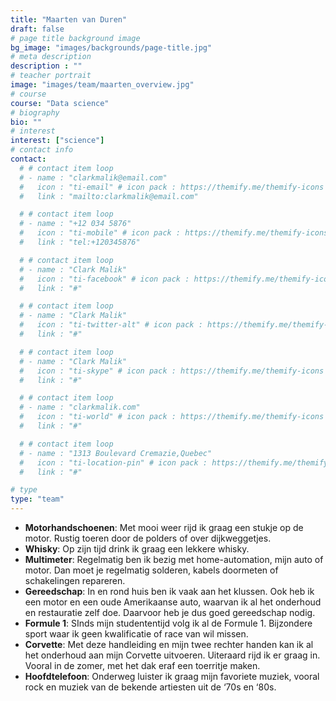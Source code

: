 ```yaml
---
title: "Maarten van Duren"
draft: false
# page title background image
bg_image: "images/backgrounds/page-title.jpg"
# meta description
description : ""
# teacher portrait
image: "images/team/maarten_overview.jpg"
# course
course: "Data science"
# biography
bio: ""
# interest
interest: ["science"]
# contact info
contact:
  # # contact item loop
  # - name : "clarkmalik@email.com"
  #   icon : "ti-email" # icon pack : https://themify.me/themify-icons
  #   link : "mailto:clarkmalik@email.com"

  # # contact item loop
  # - name : "+12 034 5876"
  #   icon : "ti-mobile" # icon pack : https://themify.me/themify-icons
  #   link : "tel:+120345876"

  # # contact item loop
  # - name : "Clark Malik"
  #   icon : "ti-facebook" # icon pack : https://themify.me/themify-icons
  #   link : "#"

  # # contact item loop
  # - name : "Clark Malik"
  #   icon : "ti-twitter-alt" # icon pack : https://themify.me/themify-icons
  #   link : "#"

  # # contact item loop
  # - name : "Clark Malik"
  #   icon : "ti-skype" # icon pack : https://themify.me/themify-icons
  #   link : "#"

  # # contact item loop
  # - name : "clarkmalik.com"
  #   icon : "ti-world" # icon pack : https://themify.me/themify-icons
  #   link : "#"

  # # contact item loop
  # - name : "1313 Boulevard Cremazie,Quebec"
  #   icon : "ti-location-pin" # icon pack : https://themify.me/themify-icons
  #   link : "#"

# type
type: "team"
---
```


* **Motorhandschoenen**: Met mooi weer rijd ik graag een stukje op de motor. Rustig toeren door de polders of over dijkweggetjes.
* **Whisky**: Op zijn tijd drink ik graag een lekkere whisky.
* **Multimeter**: Regelmatig ben ik bezig met home-automation, mijn auto of motor. Dan moet je regelmatig solderen, kabels doormeten of schakelingen repareren.
* **Gereedschap**: In en rond huis ben ik vaak aan het klussen. Ook heb ik een motor en een oude Amerikaanse auto, waarvan ik al het onderhoud en restauratie zelf doe. Daarvoor heb je dus goed gereedschap nodig.
* **Formule 1**: SInds mijn studententijd volg ik al de Formule 1. Bijzondere sport waar ik geen kwalificatie of race van wil missen.
* **Corvette**: Met deze handleiding en mijn twee rechter handen kan ik al het onderhoud aan mijn Corvette uitvoeren. Uiteraard rijd ik er graag in. Vooral in de zomer, met het dak eraf een toerritje maken.
* **Hoofdtelefoon**: Onderweg luister ik graag mijn favoriete muziek, vooral rock en muziek van de bekende artiesten uit de ‘70s en ‘80s.
